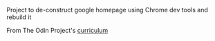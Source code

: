 Project to de-construct google homepage using Chrome dev tools and rebuild it

From The Odin Project's [curriculum](http://www.theodinproject.com/courses/web-development-101/lessons/html-css)